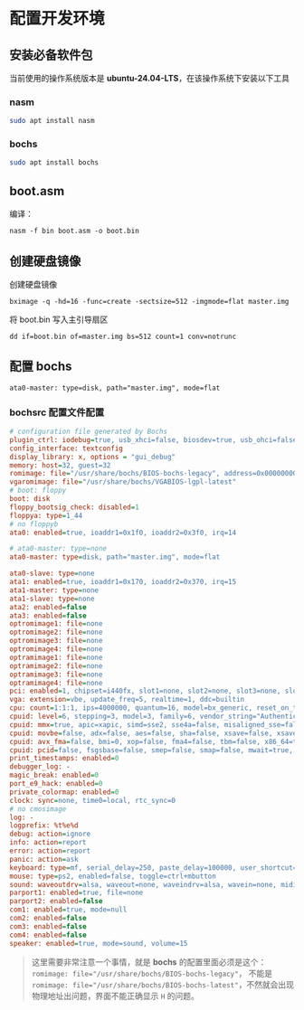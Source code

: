 # 配置开发环境
## 安装必备软件包
当前使用的操作系统版本是 **ubuntu-24.04-LTS**，在该操作系统下安装以下工具
### nasm
```bash
sudo apt install nasm
```
### bochs
```bash
sudo apt install bochs
```
## boot.asm

编译：

    nasm -f bin boot.asm -o boot.bin

## 创建硬盘镜像

创建硬盘镜像

    bximage -q -hd=16 -func=create -sectsize=512 -imgmode=flat master.img
    
将 boot.bin 写入主引导扇区

    dd if=boot.bin of=master.img bs=512 count=1 conv=notrunc

## 配置 bochs
    
    ata0-master: type=disk, path="master.img", mode=flat

### bochsrc 配置文件配置
```ini
# configuration file generated by Bochs
plugin_ctrl: iodebug=true, usb_xhci=false, biosdev=true, usb_ohci=false, e1000=false, usb_ehci=false, parallel=true, unmapped=true, serial=true, extfpuirq=true, speaker=true, ne2k=false, es1370=false, gameport=true
config_interface: textconfig
display_library: x, options = "gui_debug"
memory: host=32, guest=32
romimage: file="/usr/share/bochs/BIOS-bochs-legacy", address=0x00000000, options=none
vgaromimage: file="/usr/share/bochs/VGABIOS-lgpl-latest"
# boot: floppy
boot: disk
floppy_bootsig_check: disabled=1
floppya: type=1_44
# no floppyb
ata0: enabled=true, ioaddr1=0x1f0, ioaddr2=0x3f0, irq=14

# ata0-master: type=none
ata0-master: type=disk, path="master.img", mode=flat

ata0-slave: type=none
ata1: enabled=true, ioaddr1=0x170, ioaddr2=0x370, irq=15
ata1-master: type=none
ata1-slave: type=none
ata2: enabled=false
ata3: enabled=false
optromimage1: file=none
optromimage2: file=none
optromimage3: file=none
optromimage4: file=none
optramimage1: file=none
optramimage2: file=none
optramimage3: file=none
optramimage4: file=none
pci: enabled=1, chipset=i440fx, slot1=none, slot2=none, slot3=none, slot4=none, slot5=none
vga: extension=vbe, update_freq=5, realtime=1, ddc=builtin
cpu: count=1:1:1, ips=4000000, quantum=16, model=bx_generic, reset_on_triple_fault=1, cpuid_limit_winnt=0, ignore_bad_msrs=1, mwait_is_nop=0
cpuid: level=6, stepping=3, model=3, family=6, vendor_string="AuthenticAMD", brand_string="AMD Athlon(tm) processor"
cpuid: mmx=true, apic=xapic, simd=sse2, sse4a=false, misaligned_sse=false, sep=true
cpuid: movbe=false, adx=false, aes=false, sha=false, xsave=false, xsaveopt=false, avx_f16c=false
cpuid: avx_fma=false, bmi=0, xop=false, fma4=false, tbm=false, x86_64=true, 1g_pages=false
cpuid: pcid=false, fsgsbase=false, smep=false, smap=false, mwait=true, vmx=1, svm=false
print_timestamps: enabled=0
debugger_log: -
magic_break: enabled=0
port_e9_hack: enabled=0
private_colormap: enabled=0
clock: sync=none, time0=local, rtc_sync=0
# no cmosimage
log: -
logprefix: %t%e%d
debug: action=ignore
info: action=report
error: action=report
panic: action=ask
keyboard: type=mf, serial_delay=250, paste_delay=100000, user_shortcut=none
mouse: type=ps2, enabled=false, toggle=ctrl+mbutton
sound: waveoutdrv=alsa, waveout=none, waveindrv=alsa, wavein=none, midioutdrv=alsa, midiout=none
parport1: enabled=true, file=none
parport2: enabled=false
com1: enabled=true, mode=null
com2: enabled=false
com3: enabled=false
com4: enabled=false
speaker: enabled=true, mode=sound, volume=15

```

> 这里需要非常注意一个事情，就是 **bochs** 的配置里面必须是这个：`romimage: file="/usr/share/bochs/BIOS-bochs-legacy"`，
> 不能是 `romimage: file="/usr/share/bochs/BIOS-bochs-latest"`，不然就会出现物理地址出问题，界面不能正确显示 `H` 的问题。